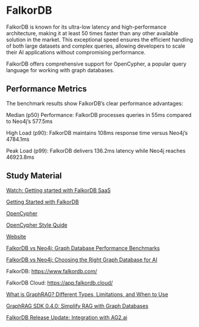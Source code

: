# FalkorDB

FalkorDB is known for its ultra-low latency and high-performance architecture, making it at least 50 times faster than any other available solution in the market. This exceptional speed ensures the efficient handling of both large datasets and complex queries, allowing developers to scale their AI applications without compromising performance.

FalkorDB offers comprehensive support for OpenCypher, a popular query language for working with graph databases.

## Performance Metrics

The benchmark results show FalkorDB’s clear performance advantages:

Median (p50) Performance: FalkorDB processes queries in 55ms compared to Neo4j’s 577.5ms

High Load (p90): FalkorDB maintains 108ms response time versus Neo4j’s 4784.1ms

Peak Load (p99): FalkorDB delivers 136.2ms latency while Neo4j reaches 46923.8ms

## Study Material

[Watch: Getting started with FalkorDB SaaS](https://www.youtube.com/watch?v=uH5EcCHu-gQ)

[Getting Started with FalkorDB](https://docs.falkordb.com/getting_started.html)

[OpenCypher](https://s3.amazonaws.com/artifacts.opencypher.org/openCypher9.pdf)

[OpenCypher Style Quide](https://s3.amazonaws.com/artifacts.opencypher.org/M23/docs/style-guide.pdf)

[Website](https://www.falkordb.com/)

[FalkorDB vs Neo4j: Graph Database Performance Benchmarks](https://www.falkordb.com/blog/graph-database-performance-benchmarks-falkordb-vs-neo4j/)

[FalkorDB vs Neo4j: Choosing the Right Graph Database for AI](https://www.falkordb.com/blog/falkordb-vs-neo4j-for-ai-applications/)

FalkorDB: https://www.falkordb.com/

FalkorDB Cloud: https://app.falkordb.cloud/

[What is GraphRAG? Different Types, Limitations, and When to Use](https://www.falkordb.com/blog/what-is-graphrag/)

[GraphRAG SDK 0.4.0: Simplify RAG with Graph Databases](https://www.falkordb.com/news-updates/graphrag-sdk-release-simplifies-rag-with-graph-databases/)

[FalkorDB Release Update: Integration with AG2.ai](https://www.falkordb.com/news-updates/ag2-integration-multi-agent-systems/)